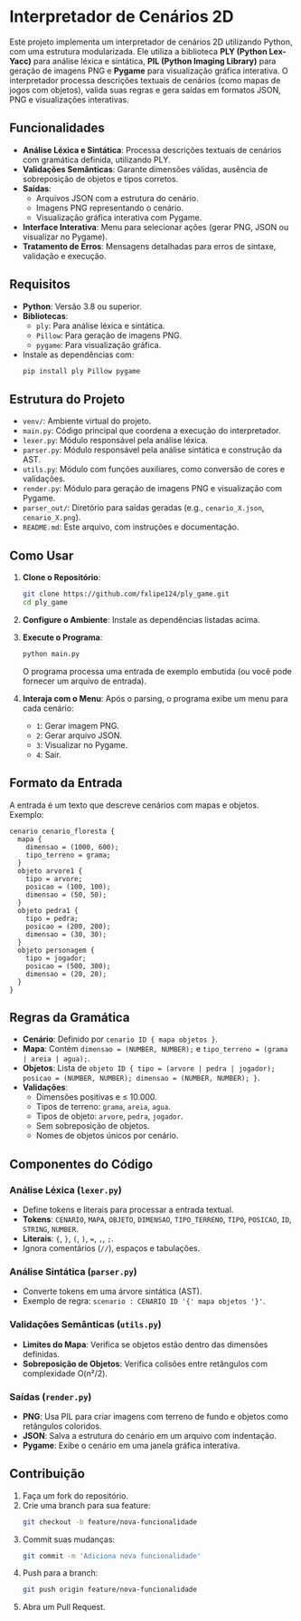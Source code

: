# Interpretador de Cenários 2D

Este projeto implementa um interpretador de cenários 2D utilizando Python, com uma estrutura modularizada. Ele utiliza a biblioteca **PLY (Python Lex-Yacc)** para análise léxica e sintática, **PIL (Python Imaging Library)** para geração de imagens PNG e **Pygame** para visualização gráfica interativa. O interpretador processa descrições textuais de cenários (como mapas de jogos com objetos), valida suas regras e gera saídas em formatos JSON, PNG e visualizações interativas.

## Funcionalidades

- **Análise Léxica e Sintática**: Processa descrições textuais de cenários com gramática definida, utilizando PLY.
- **Validações Semânticas**: Garante dimensões válidas, ausência de sobreposição de objetos e tipos corretos.
- **Saídas**:
  - Arquivos JSON com a estrutura do cenário.
  - Imagens PNG representando o cenário.
  - Visualização gráfica interativa com Pygame.
- **Interface Interativa**: Menu para selecionar ações (gerar PNG, JSON ou visualizar no Pygame).
- **Tratamento de Erros**: Mensagens detalhadas para erros de sintaxe, validação e execução.

## Requisitos

- **Python**: Versão 3.8 ou superior.
- **Bibliotecas**:
  - `ply`: Para análise léxica e sintática.
  - `Pillow`: Para geração de imagens PNG.
  - `pygame`: Para visualização gráfica.
- Instale as dependências com:
  ```bash
  pip install ply Pillow pygame
  ```

## Estrutura do Projeto

- `venv/`: Ambiente virtual do projeto.
- `main.py`: Código principal que coordena a execução do interpretador.
- `lexer.py`: Módulo responsável pela análise léxica.
- `parser.py`: Módulo responsável pela análise sintática e construção da AST.
- `utils.py`: Módulo com funções auxiliares, como conversão de cores e validações.
- `render.py`: Módulo para geração de imagens PNG e visualização com Pygame.
- `parser_out/`: Diretório para saídas geradas (e.g., `cenario_X.json`, `cenario_X.png`).
- `README.md`: Este arquivo, com instruções e documentação.

## Como Usar

1. **Clone o Repositório**:
   ```bash
   git clone https://github.com/fxlipe124/ply_game.git
   cd ply_game
   ```

2. **Configure o Ambiente**:
   Instale as dependências listadas acima.

3. **Execute o Programa**:
   ```bash
   python main.py
   ```

   O programa processa uma entrada de exemplo embutida (ou você pode fornecer um arquivo de entrada).

4. **Interaja com o Menu**:
   Após o parsing, o programa exibe um menu para cada cenário:
   - `1`: Gerar imagem PNG.
   - `2`: Gerar arquivo JSON.
   - `3`: Visualizar no Pygame.
   - `4`: Sair.

## Formato da Entrada

A entrada é um texto que descreve cenários com mapas e objetos. Exemplo:

```plaintext
cenario cenario_floresta {
  mapa {
    dimensao = (1000, 600);
    tipo_terreno = grama;
  }
  objeto arvore1 {
    tipo = arvore;
    posicao = (100, 100);
    dimensao = (50, 50);
  }
  objeto pedra1 {
    tipo = pedra;
    posicao = (200, 200);
    dimensao = (30, 30);
  }
  objeto personagem {
    tipo = jogador;
    posicao = (500, 300);
    dimensao = (20, 20);
  }
}
```

## Regras da Gramática

- **Cenário**: Definido por `cenario ID { mapa objetos }`.
- **Mapa**: Contém `dimensao = (NUMBER, NUMBER);` e `tipo_terreno = (grama | areia | agua);`.
- **Objetos**: Lista de `objeto ID { tipo = (arvore | pedra | jogador); posicao = (NUMBER, NUMBER); dimensao = (NUMBER, NUMBER); }`.
- **Validações**:
  - Dimensões positivas e ≤ 10.000.
  - Tipos de terreno: `grama`, `areia`, `agua`.
  - Tipos de objeto: `arvore`, `pedra`, `jogador`.
  - Sem sobreposição de objetos.
  - Nomes de objetos únicos por cenário.

## Componentes do Código

### Análise Léxica (`lexer.py`)

- Define tokens e literais para processar a entrada textual.
- **Tokens**: `CENARIO`, `MAPA`, `OBJETO`, `DIMENSAO`, `TIPO_TERRENO`, `TIPO`, `POSICAO`, `ID`, `STRING`, `NUMBER`.
- **Literais**: `{`, `}`, `(`, `)`, `=`, `,`, `;`.
- Ignora comentários (`//`), espaços e tabulações.

### Análise Sintática (`parser.py`)

- Converte tokens em uma árvore sintática (AST).
- Exemplo de regra: `scenario : CENARIO ID '{' mapa objetos '}'`.

### Validações Semânticas (`utils.py`)

- **Limites do Mapa**: Verifica se objetos estão dentro das dimensões definidas.
- **Sobreposição de Objetos**: Verifica colisões entre retângulos com complexidade O(n²/2).

### Saídas (`render.py`)

- **PNG**: Usa PIL para criar imagens com terreno de fundo e objetos como retângulos coloridos.
- **JSON**: Salva a estrutura do cenário em um arquivo com indentação.
- **Pygame**: Exibe o cenário em uma janela gráfica interativa.

## Contribuição

1. Faça um fork do repositório.
2. Crie uma branch para sua feature:
   ```bash
   git checkout -b feature/nova-funcionalidade
   ```
3. Commit suas mudanças:
   ```bash
   git commit -m 'Adiciona nova funcionalidade'
   ```
4. Push para a branch:
   ```bash
   git push origin feature/nova-funcionalidade
   ```
5. Abra um Pull Request.
